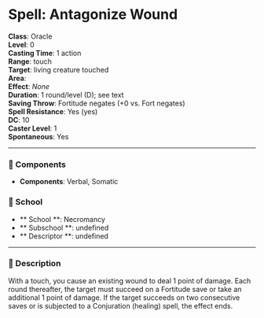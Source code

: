 
# Spell: Antagonize Wound
**Class**: Oracle  
**Level**: 0  
**Casting Time**: 1 action  
**Range**: touch  
**Target**: living creature touched  
**Area**:   
**Effect**: _None_  
**Duration**: 1 round/level (D); see text  
**Saving Throw**: Fortitude negates (+0 vs. Fort negates)  
**Spell Resistance**: Yes (yes)  
**DC**: 10  
**Caster Level**: 1  
**Spontaneous**: Yes

---

### 🔮 Components
- **Components**: Verbal, Somatic

### 🏫 School
- ** School **: Necromancy
- ** Subschool **: undefined
- ** Descriptor **: undefined
---

### 📜 Description
With a touch, you cause an existing wound to deal 1 point of damage. Each round thereafter, the target must succeed on a Fortitude save or take an additional 1 point of damage. If the target succeeds on two consecutive saves or is subjected to a Conjuration (healing) spell, the effect ends.
